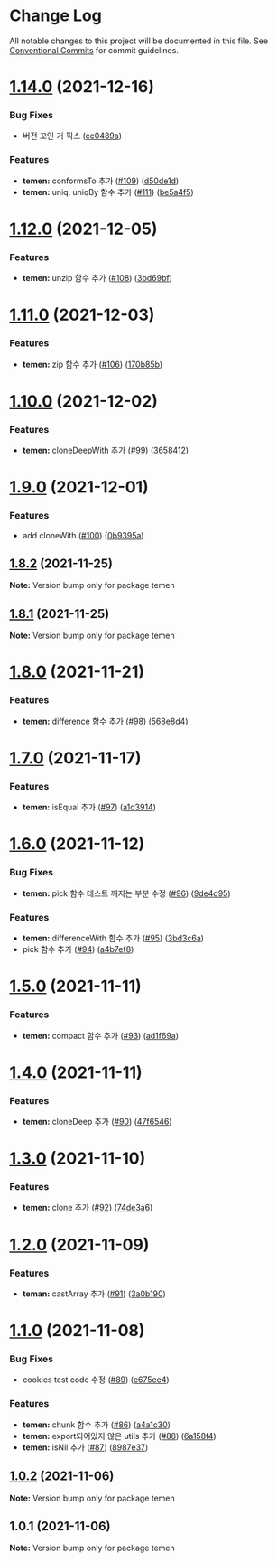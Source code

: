 # Change Log

All notable changes to this project will be documented in this file.
See [Conventional Commits](https://conventionalcommits.org) for commit guidelines.

# [1.14.0](https://github.com/Lubycon/lubycon-frontend-libraries/compare/temen@1.12.0...temen@1.14.0) (2021-12-16)


### Bug Fixes

* 버전 꼬인 거 픽스 ([cc0489a](https://github.com/Lubycon/lubycon-frontend-libraries/commit/cc0489a1ebd71cf304a2bf5e82d337e71ce7c3d0))


### Features

* **temen:** conformsTo 추가 ([#109](https://github.com/Lubycon/lubycon-frontend-libraries/issues/109)) ([d50de1d](https://github.com/Lubycon/lubycon-frontend-libraries/commit/d50de1d55b090db01e2ff8228b019aa5854061c1))
* **temen:** uniq, uniqBy 함수 추가 ([#111](https://github.com/Lubycon/lubycon-frontend-libraries/issues/111)) ([be5a4f5](https://github.com/Lubycon/lubycon-frontend-libraries/commit/be5a4f57813bc17160e2a60f22d9eb17ef805bc7))





# [1.12.0](https://github.com/Lubycon/lubycon-frontend-libraries/compare/temen@1.11.0...temen@1.12.0) (2021-12-05)


### Features

* **temen:** unzip 함수 추가 ([#108](https://github.com/Lubycon/lubycon-frontend-libraries/issues/108)) ([3bd69bf](https://github.com/Lubycon/lubycon-frontend-libraries/commit/3bd69bf0040c00c0e413630789e80ff90ef6297b))





# [1.11.0](https://github.com/Lubycon/lubycon-frontend-libraries/compare/temen@1.10.0...temen@1.11.0) (2021-12-03)


### Features

* **temen:** zip 함수 추가 ([#106](https://github.com/Lubycon/lubycon-frontend-libraries/issues/106)) ([170b85b](https://github.com/Lubycon/lubycon-frontend-libraries/commit/170b85bb3e493b2fb13e7ecd60a89fce1df5f2eb))





# [1.10.0](https://github.com/Lubycon/lubycon-frontend-libraries/compare/temen@1.9.0...temen@1.10.0) (2021-12-02)


### Features

* **temen:** cloneDeepWith 추가 ([#99](https://github.com/Lubycon/lubycon-frontend-libraries/issues/99)) ([3658412](https://github.com/Lubycon/lubycon-frontend-libraries/commit/3658412051ed9f7790c3ba62a730ef90871e28d0))





# [1.9.0](https://github.com/Lubycon/lubycon-frontend-libraries/compare/temen@1.8.2...temen@1.9.0) (2021-12-01)


### Features

* add cloneWith ([#100](https://github.com/Lubycon/lubycon-frontend-libraries/issues/100)) ([0b9395a](https://github.com/Lubycon/lubycon-frontend-libraries/commit/0b9395a8d58ecc2d65da80a0c450550c9aa493dd))





## [1.8.2](https://github.com/Lubycon/lubycon-frontend-libraries/compare/temen@1.8.1...temen@1.8.2) (2021-11-25)

**Note:** Version bump only for package temen





## [1.8.1](https://github.com/Lubycon/lubycon-frontend-libraries/compare/temen@1.8.0...temen@1.8.1) (2021-11-25)

**Note:** Version bump only for package temen





# [1.8.0](https://github.com/Lubycon/lubycon-frontend-libraries/compare/temen@1.7.0...temen@1.8.0) (2021-11-21)


### Features

* **temen:** difference 함수 추가 ([#98](https://github.com/Lubycon/lubycon-frontend-libraries/issues/98)) ([568e8d4](https://github.com/Lubycon/lubycon-frontend-libraries/commit/568e8d447538af7827f30b1fb7d37651d6ccc82a))





# [1.7.0](https://github.com/Lubycon/lubycon-frontend-libraries/compare/temen@1.6.0...temen@1.7.0) (2021-11-17)


### Features

* **temen:** isEqual 추가 ([#97](https://github.com/Lubycon/lubycon-frontend-libraries/issues/97)) ([a1d3914](https://github.com/Lubycon/lubycon-frontend-libraries/commit/a1d3914b72370e2c95a8a5d1d7213f748dc7ae66))





# [1.6.0](https://github.com/Lubycon/lubycon-frontend-libraries/compare/temen@1.5.0...temen@1.6.0) (2021-11-12)


### Bug Fixes

* **temen:** pick 함수 테스트 깨지는 부분 수정 ([#96](https://github.com/Lubycon/lubycon-frontend-libraries/issues/96)) ([9de4d95](https://github.com/Lubycon/lubycon-frontend-libraries/commit/9de4d952d2e9dfcc46b176063b489444e0e3d8b7))


### Features

* **temen:** differenceWith 함수 추가 ([#95](https://github.com/Lubycon/lubycon-frontend-libraries/issues/95)) ([3bd3c6a](https://github.com/Lubycon/lubycon-frontend-libraries/commit/3bd3c6af3a845ef89d82e64e6d1727791a293eff))
* pick 함수 추가 ([#94](https://github.com/Lubycon/lubycon-frontend-libraries/issues/94)) ([a4b7ef8](https://github.com/Lubycon/lubycon-frontend-libraries/commit/a4b7ef860be6942988b0544595d23f1b0c0665eb))





# [1.5.0](https://github.com/Lubycon/lubycon-frontend-libraries/compare/temen@1.4.0...temen@1.5.0) (2021-11-11)


### Features

* **temen:** compact 함수 추가 ([#93](https://github.com/Lubycon/lubycon-frontend-libraries/issues/93)) ([ad1f69a](https://github.com/Lubycon/lubycon-frontend-libraries/commit/ad1f69a5560c7289f55582a7475a4e691defe901))





# [1.4.0](https://github.com/Lubycon/lubycon-frontend-libraries/compare/temen@1.3.0...temen@1.4.0) (2021-11-11)


### Features

* **temen:** cloneDeep 추가 ([#90](https://github.com/Lubycon/lubycon-frontend-libraries/issues/90)) ([47f6546](https://github.com/Lubycon/lubycon-frontend-libraries/commit/47f65466976eac431004e82db0dbda25fe44e280))





# [1.3.0](https://github.com/Lubycon/lubycon-frontend-libraries/compare/temen@1.2.0...temen@1.3.0) (2021-11-10)


### Features

* **temen:** clone 추가 ([#92](https://github.com/Lubycon/lubycon-frontend-libraries/issues/92)) ([74de3a6](https://github.com/Lubycon/lubycon-frontend-libraries/commit/74de3a665281b1fa3be6027c5ee13f7385b9333b))





# [1.2.0](https://github.com/Lubycon/lubycon-frontend-libraries/compare/temen@1.1.0...temen@1.2.0) (2021-11-09)


### Features

* **teman:** castArray 추가 ([#91](https://github.com/Lubycon/lubycon-frontend-libraries/issues/91)) ([3a0b190](https://github.com/Lubycon/lubycon-frontend-libraries/commit/3a0b190a423a40f503fa29ba75a0128feb378ba1))





# [1.1.0](https://github.com/Lubycon/lubycon-frontend-libraries/compare/temen@1.0.2...temen@1.1.0) (2021-11-08)


### Bug Fixes

* cookies test code 수정 ([#89](https://github.com/Lubycon/lubycon-frontend-libraries/issues/89)) ([e675ee4](https://github.com/Lubycon/lubycon-frontend-libraries/commit/e675ee4a92370448199d84e481af343f8f985879))


### Features

* **temen:** chunk 함수 추가 ([#86](https://github.com/Lubycon/lubycon-frontend-libraries/issues/86)) ([a4a1c30](https://github.com/Lubycon/lubycon-frontend-libraries/commit/a4a1c301b9a09af0e923919f696db8706428f35c))
* **temen:** export되어있지 않은 utils 추가 ([#88](https://github.com/Lubycon/lubycon-frontend-libraries/issues/88)) ([6a158f4](https://github.com/Lubycon/lubycon-frontend-libraries/commit/6a158f4ec35fcea3aa3a16ba52a2cc832c4d373b))
* **temen:** isNil 추가 ([#87](https://github.com/Lubycon/lubycon-frontend-libraries/issues/87)) ([8987e37](https://github.com/Lubycon/lubycon-frontend-libraries/commit/8987e37fd34af0b2bb08152410a621dbe50a8177))





## [1.0.2](https://github.com/Lubycon/lubycon-frontend-libraries/compare/temen@1.0.1...temen@1.0.2) (2021-11-06)

**Note:** Version bump only for package temen





## 1.0.1 (2021-11-06)

**Note:** Version bump only for package temen
